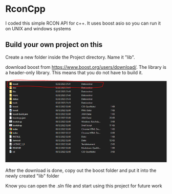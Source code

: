 # RconCpp

I coded this simple RCON API for c++. It uses boost asio so you can run it on UNIX and windows systems

## Build your own project on this

Create a new folder inside the Project directory.
Name it "lib".

download boost from https://www.boost.org/users/download/.
The library is a header-only library. This means that you do not have to build it.

![Alt text](/image.png "Optional title")

After the download is done, copy out the boost folder and put it into the newly created "lib" folder

Know you can open the .sln file and start using this project for future work
